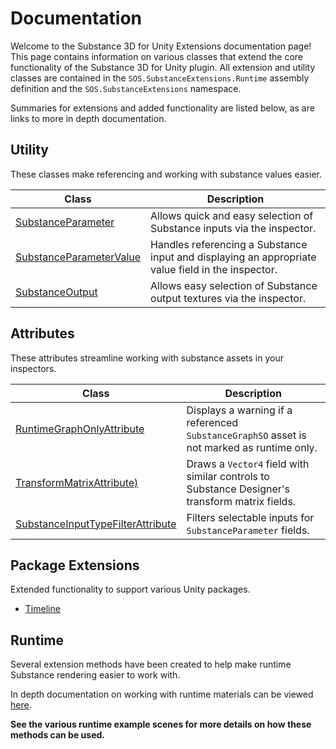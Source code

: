 # Documentation
Welcome to the Substance 3D for Unity Extensions documentation page! This page contains information on various classes that extend the core functionality of the Substance 3D for Unity plugin. All extension and utility classes are contained in the `SOS.SubstanceExtensions.Runtime` assembly definition and the `SOS.SubstanceExtensions` namespace.

Summaries for extensions and added functionality are listed below, as are links to more in depth documentation.

## Utility
These classes make referencing and working with substance values easier.

| Class | Description |
| ----- | ----------- |
| [SubstanceParameter](scripting/Utility/SubstanceParameter.md) | Allows quick and easy selection of Substance inputs via the inspector. |
| [SubstanceParameterValue](scripting/Utility/SubstanceParameterValue.md) | Handles referencing a Substance input and displaying an appropriate value field in the inspector. |
| [SubstanceOutput](scripting/Utility/SubstanceOutput.md) | Allows easy selection of Substance output textures via the inspector. |

## Attributes
These attributes streamline working with substance assets in your inspectors.

| Class | Description |
| ----- | ----------- |
| [RuntimeGraphOnlyAttribute](scripting/Attributes/RuntimeGraphOnlyAttribute.md) | Displays a warning if a referenced `SubstanceGraphSO` asset is not marked as runtime only. |
| [TransformMatrixAttribute)](scripting/Attributes/TransformMatrixAttribute.md) | Draws a `Vector4` field with similar controls to Substance Designer's transform matrix fields. |
| [SubstanceInputTypeFilterAttribute](scripting/Attributes/SubstanceInputTypeFilterAttribute.md) | Filters selectable inputs for `SubstanceParameter` fields. |

## Package Extensions

Extended functionality to support various Unity packages.

 - [Timeline](extensions/timeline/index.md)

## Runtime
Several extension methods have been created to help make runtime Substance rendering easier to work with. 

In depth documentation on working with runtime materials can be viewed [here](scripting/Runtime.md).

**See the various runtime example scenes for more details on how these methods can be used.**